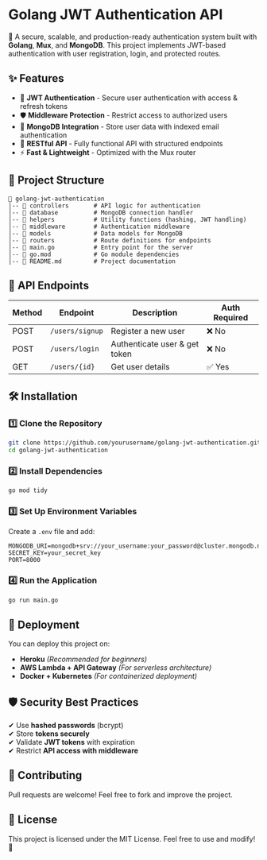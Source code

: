 # Golang JWT Authentication API

🚀 A secure, scalable, and production-ready authentication system built with **Golang**, **Mux**, and **MongoDB**. This project implements JWT-based authentication with user registration, login, and protected routes.

## ✨ Features
- 🔐 **JWT Authentication** - Secure user authentication with access & refresh tokens
- 🛡 **Middleware Protection** - Restrict access to authorized users
- 💾 **MongoDB Integration** - Store user data with indexed email authentication
- 🚀 **RESTful API** - Fully functional API with structured endpoints
- ⚡ **Fast & Lightweight** - Optimized with the Mux router

## 📂 Project Structure
```
📁 golang-jwt-authentication
│-- 📂 controllers       # API logic for authentication
│-- 📂 database          # MongoDB connection handler
│-- 📂 helpers           # Utility functions (hashing, JWT handling)
│-- 📂 middleware        # Authentication middleware
│-- 📂 models            # Data models for MongoDB
│-- 📂 routers           # Route definitions for endpoints
│-- 📜 main.go           # Entry point for the server
│-- 📜 go.mod            # Go module dependencies
│-- 📜 README.md         # Project documentation
```

## 📌 API Endpoints
| Method | Endpoint         | Description              | Auth Required |
|--------|-----------------|--------------------------|--------------|
| POST   | `/users/signup` | Register a new user      | ❌ No        |
| POST   | `/users/login`  | Authenticate user & get token | ❌ No   |
| GET    | `/users/{id}`   | Get user details         | ✅ Yes       |

## 🛠 Installation
### 1️⃣ Clone the Repository
```sh
git clone https://github.com/yourusername/golang-jwt-authentication.git
cd golang-jwt-authentication
```

### 2️⃣ Install Dependencies
```sh
go mod tidy
```

### 3️⃣ Set Up Environment Variables
Create a `.env` file and add:
```env
MONGODB_URI=mongodb+srv://your_username:your_password@cluster.mongodb.net/
SECRET_KEY=your_secret_key
PORT=8000
```

### 4️⃣ Run the Application
```sh
go run main.go
```

## 🚀 Deployment
You can deploy this project on:
- **Heroku** *(Recommended for beginners)*
- **AWS Lambda + API Gateway** *(For serverless architecture)*
- **Docker + Kubernetes** *(For containerized deployment)*

## 🛡 Security Best Practices
✔ Use **hashed passwords** (bcrypt)  
✔ Store **tokens securely**  
✔ Validate **JWT tokens** with expiration  
✔ Restrict **API access with middleware**

## 🤝 Contributing
Pull requests are welcome! Feel free to fork and improve the project.

## 📜 License
This project is licensed under the MIT License. Feel free to use and modify! 🚀
